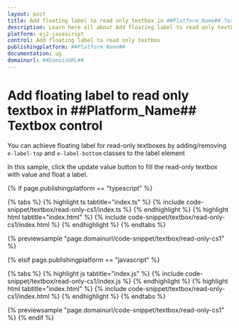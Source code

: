 ```yaml
---
layout: post
title: Add floating label to read only textbox in ##Platform_Name## Textbox control | Syncfusion
description: Learn here all about Add floating label to read only textbox in Syncfusion ##Platform_Name## Textbox control of Syncfusion Essential JS 2 and more.
platform: ej2-javascript
control: Add floating label to read only textbox 
publishingplatform: ##Platform_Name##
documentation: ug
domainurl: ##DomainURL##
---
```


# Add floating label to read only textbox in ##Platform_Name## Textbox control

You can achieve floating label for read-only textboxes by adding/removing `e-label-top` and `e-label-bottom` classes to the label element

In this sample, click the update value button to fill the read-only textbox with value and float a label.

{% if page.publishingplatform == "typescript" %}

 {% tabs %}
{% highlight ts tabtitle="index.ts" %}
{% include code-snippet/textbox/read-only-cs1/index.ts %}
{% endhighlight %}
{% highlight html tabtitle="index.html" %}
{% include code-snippet/textbox/read-only-cs1/index.html %}
{% endhighlight %}
{% endtabs %}
        
{% previewsample "page.domainurl/code-snippet/textbox/read-only-cs1" %}

{% elsif page.publishingplatform == "javascript" %}

{% tabs %}
{% highlight js tabtitle="index.js" %}
{% include code-snippet/textbox/read-only-cs1/index.js %}
{% endhighlight %}
{% highlight html tabtitle="index.html" %}
{% include code-snippet/textbox/read-only-cs1/index.html %}
{% endhighlight %}
{% endtabs %}

{% previewsample "page.domainurl/code-snippet/textbox/read-only-cs1" %}
{% endif %}